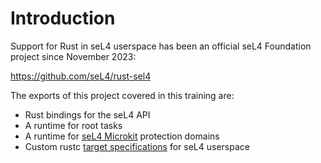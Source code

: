 <!--
    Copyright 2024, Colias Group, LLC

    SPDX-License-Identifier: CC-BY-SA-4.0
-->

# Introduction

Support for Rust in seL4 userspace has been an official seL4 Foundation project since November 2023:

<https://github.com/seL4/rust-sel4>

The exports of this project covered in this training are:
- Rust bindings for the seL4 API
- A runtime for root tasks
- A runtime for [seL4 Microkit](https://github.com/seL4/microkit) protection domains
- Custom rustc [target specifications](https://docs.rust-embedded.org/embedonomicon/custom-target.html) for seL4 userspace
